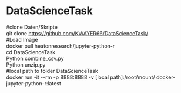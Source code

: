 # DataScienceTask

#clone Daten/Skripte  
git clone https://github.com/KWAYER66/DataScienceTask/  
#Load Image  
docker pull heatonresearch/jupyter-python-r  
cd DataScienceTask  
Python combine_csv.py  
Python unzip.py  
#local path to folder DataScienceTask  
docker run -it --rm -p 8888:8888 -v [local path]:/root/mount/ docker-jupyter-python-r:latest  

